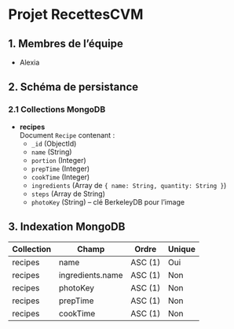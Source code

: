 # Projet RecettesCVM

## 1. Membres de l’équipe
- Alexia

## 2. Schéma de persistance

### 2.1 Collections MongoDB
- **recipes**  
  Document `Recipe` contenant :
  - `_id` (ObjectId)  
  - `name` (String)  
  - `portion` (Integer)  
  - `prepTime` (Integer)  
  - `cookTime` (Integer)  
  - `ingredients` (Array de `{ name: String, quantity: String }`)  
  - `steps` (Array de String)  
  - `photoKey` (String) – clé BerkeleyDB pour l’image  

## 3. Indexation MongoDB

| Collection | Champ              | Ordre     | Unique |
|------------|--------------------|-----------|--------|
| recipes    | name               | ASC (1)   | Oui    |
| recipes    | ingredients.name   | ASC (1)   | Non    |
| recipes    | photoKey           | ASC (1)   | Non    |
| recipes    | prepTime           | ASC (1)   | Non    |
| recipes    | cookTime           | ASC (1)   | Non    |
